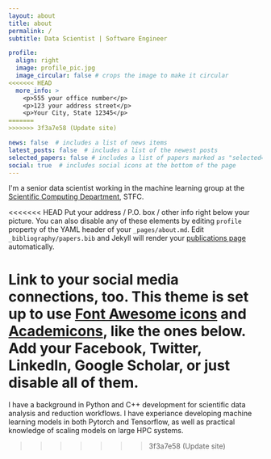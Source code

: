 ```yaml
---
layout: about
title: about
permalink: /
subtitle: Data Scientist | Software Engineer

profile:
  align: right
  image: profile_pic.jpg
  image_circular: false # crops the image to make it circular
<<<<<<< HEAD
  more_info: >
    <p>555 your office number</p>
    <p>123 your address street</p>
    <p>Your City, State 12345</p>
=======
>>>>>>> 3f3a7e58 (Update site)

news: false  # includes a list of news items
latest_posts: false  # includes a list of the newest posts
selected_papers: false # includes a list of papers marked as "selected={true}"
social: true  # includes social icons at the bottom of the page
---
```


I'm a senior data scientist working in the machine learning group at the [Scientific Computing Department](https://www.scd.stfc.ac.uk/Pages/home.aspx), STFC. 

<<<<<<< HEAD
Put your address / P.O. box / other info right below your picture. You can also disable any of these elements by editing `profile` property of the YAML header of your `_pages/about.md`. Edit `_bibliography/papers.bib` and Jekyll will render your [publications page](/al-folio/publications/) automatically.

Link to your social media connections, too. This theme is set up to use [Font Awesome icons](https://fontawesome.com/) and [Academicons](https://jpswalsh.github.io/academicons/), like the ones below. Add your Facebook, Twitter, LinkedIn, Google Scholar, or just disable all of them.
=======
I have a background in Python and C++ development for scientific data analysis and reduction workflows. I have experiance developing machine learning models in both Pytorch and Tensorflow, as well as practical knowledge of scaling models on large HPC systems.
>>>>>>> 3f3a7e58 (Update site)

